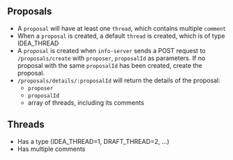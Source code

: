 ## Proposals
* A `proposal` will have at least one `thread`, which contains multiple `comment`
* When a `proposal` is created, a default `thread` is created, which is of type IDEA_THREAD
* A `proposal` is created when `info-server` sends a POST request to `/proposals/create` with `proposer`, `proposalId` as parameters. If no proposal with the same `proposalId` has been created, create the proposal.
* `/proposals/details/:proposalId` will return the details of the proposal:
  * `proposer`
  * `proposalId`
  * array of threads, including its comments

## Threads
* Has a type (IDEA_THREAD=1, DRAFT_THREAD=2, ...)
* Has multiple comments

